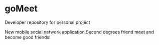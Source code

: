 # goMeet
Developer repository for personal project


New mobile social network application.Second degrees friend meet and become good friends!

